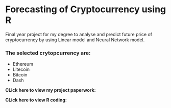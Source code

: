 # Forecasting of Cryptocurrency using R 

Final year project for my degree to analyse and predict future price of cryptocurrency by using Linear model and Neural Network model.

### The selected crytopcurrency are:
- Ethereum
- Litecoin
- Bitcoin
- Dash

**CLick here to view my project paperwork:**

**CLick here to view R coding:**
